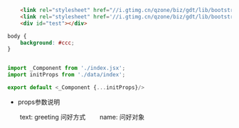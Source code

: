 ﻿```html
    <link rel="stylesheet" href="//i.gtimg.cn/qzone/biz/gdt/lib/bootstrap-3.3.7/css/bootstrap-base64font.min.css" />
    <link rel="stylesheet" href='//i.gtimg.cn/qzone/biz/gdt/lib/bootstrap-3.3.7/css/bootstrap-theme.css?max_age=31536000' /> 
    <div id="test"></div>

```

```css
body {
    background: #ccc;
}
```

```javascript

import _Component from './index.jsx';
import initProps from './data/index';

export default <_Component {...initProps}/>

```

- props参数说明

&emsp;&emsp;text: greeting 问好方式
&emsp;&emsp;name: 问好对象
